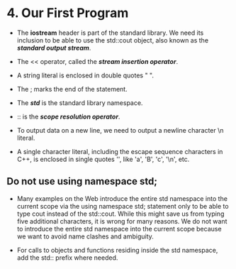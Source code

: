 # 4. Our First Program

- The **iostream** header is part of the standard library. We need its inclusion to be able to use the std::cout object, also known as the ***standard output stream***.
- The << operator, called the ***stream insertion operator***.
-  A string literal is enclosed in double quotes " ".
- The ; marks the end of the statement.
- The ***std*** is the standard library namespace.
- :: is the ***scope resolution operator***.

- To output data on a new line, we need to output a newline character \\n literal.
- A single character literal, including the escape sequence characters in C++, is enclosed in single quotes '', like 'a', 'B', 'c', '\\n', etc.

## Do not use using namespace std;

- Many examples on the Web introduce the entire std namespace into the current scope via the using namespace std; statement only to be able to type cout instead of the std::cout. While this might save us from typing five additional characters, it is wrong for many reasons. We do not want to introduce the entire std namespace into the current scope because we want to avoid name clashes and ambiguity.

- For calls to objects and functions residing inside the std namespace, add the std:: prefix where needed.